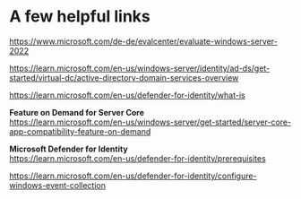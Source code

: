 # A few helpful links

<https://www.microsoft.com/de-de/evalcenter/evaluate-windows-server-2022>

https://learn.microsoft.com/en-us/windows-server/identity/ad-ds/get-started/virtual-dc/active-directory-domain-services-overview

https://learn.microsoft.com/en-us/defender-for-identity/what-is

**Feature on Demand for Server Core**  
https://learn.microsoft.com/en-us/windows-server/get-started/server-core-app-compatibility-feature-on-demand

**Microsoft Defender for Identity**  
https://learn.microsoft.com/en-us/defender-for-identity/prerequisites

https://learn.microsoft.com/en-us/defender-for-identity/configure-windows-event-collection